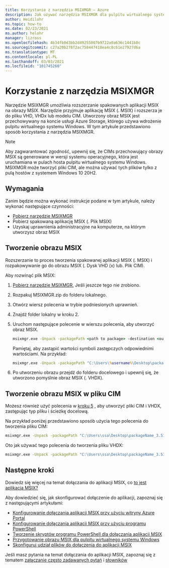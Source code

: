 ```yaml
---
title: Korzystanie z narzędzia MSIXMGR — Azure
description: Jak używać narzędzia MSIXMGR dla pulpitu wirtualnego systemu Windows.
author: Heidilohr
ms.topic: how-to
ms.date: 02/23/2021
ms.author: helohr
manager: lizross
ms.openlocfilehash: 4b34fb0d3bb2d49255007b9722a0a636c1441b8c
ms.sourcegitcommit: c27a20b278f2ac758447418ea4c8c61e27927d6a
ms.translationtype: MT
ms.contentlocale: pl-PL
ms.lasthandoff: 03/03/2021
ms.locfileid: "101745260"
---
```

# <a name="using-the-msixmgr-tool"></a>Korzystanie z narzędzia MSIXMGR

Narzędzie MSIXMGR umożliwia rozszerzanie spakowanych aplikacji MSIX na obrazy MSIX. Narzędzie przyjmuje aplikację MSIX (. MSIX) i rozszerza je do pliku VHD, VHDx lub modelu CIM. Utworzony obraz MSIX jest przechowywany na koncie usługi Azure Storage, którego używa wdrożenie pulpitu wirtualnego systemu Windows. W tym artykule przedstawiono sposób korzystania z narzędzia MSIXMGR.

>[!NOTE]
>Aby zagwarantować zgodność, upewnij się, że CIMs przechowujący obrazy MSIX są generowane w wersji systemu operacyjnego, która jest uruchamiana w pulach hosta pulpitu wirtualnego systemu Windows. MSIXMGR może tworzyć pliki CIM, ale można używać tych plików tylko z pulą hostów z systemem Windows 10 20H2.

## <a name="requirements"></a>Wymagania

Zanim będzie można wykonać instrukcje podane w tym artykule, należy wykonać następujące czynności:

- [Pobierz narzędzie MSIXMGR](https://aka.ms/msixmgr)
- Pobierz spakowaną aplikację MSIX (. Plik MSIX)
- Uzyskaj uprawnienia administracyjne na komputerze, na którym utworzysz obraz MSIX

## <a name="create-an-msix-image"></a>Tworzenie obrazu MSIX

Rozszerzanie to proces tworzenia spakowanej aplikacji MSIX (. MSIX) i rozpakowywanie go do obrazu MSIX (. Dysk VHD (x) lub. Plik CIM).

Aby rozwinąć plik MSIX:

1. [Pobierz narzędzie MSIXMGR,](https://aka.ms/msixmgr) Jeśli jeszcze tego nie zrobiono.

2. Rozpakuj MSIXMGR.zip do folderu lokalnego.

3. Otwórz wiersz polecenia w trybie podniesionych uprawnień.

4. Znajdź folder lokalny w kroku 2.

5. Uruchom następujące polecenie w wierszu polecenia, aby utworzyć obraz MSIX.

    ```cmd
    msixmgr.exe -Unpack -packagePath <path to package> -destination <output folder> [-applyacls] [-create] [-vhdSize <size in MB>] [-filetype <CIM | VHD | VHDX>] [-rootDirectory <rootDirectory>]
    ```

    Pamiętaj, aby zastąpić wartości symboli zastępczych odpowiednimi wartościami. Na przykład:

    ```cmd
    msixmgr.exe -Unpack -packagePath "C:\Users\%username%\Desktop\packageName_3.51.1.0_x64__81q6ced8g4aa0.msix" -destination "c:\temp\packageName.vhdx" -applyacls -create -vhdSize 200 -filetype "vhdx" -rootDirectory apps
    ```

6. Po utworzeniu obrazu przejdź do folderu docelowego i upewnij się, że utworzono pomyślnie obraz MSIX (. VHDX).

## <a name="create-an-msix-image-in-a-cim-file"></a>Tworzenie obrazu MSIX w pliku CIM

Możesz również użyć polecenia w [kroku 5](#create-an-msix-image) , aby utworzyć pliki CIM i VHDX, zastępując typ pliku i ścieżkę docelową.

Na przykład poniżej przedstawiono sposób użycia tego polecenia do tworzenia pliku CIM:

```cmd
msixmgr.exe -Unpack -packagePath "C:\Users\ssa\Desktop\packageName_3.51.1.0_x64__81q6ced8g4aa0.msix" -destination "c:\temp\packageName.cim" -applyacls -create -vhdSize 200 -filetype "cim" -rootDirectory apps
```

Oto jak używać tego polecenia do tworzenia pliku VHDX:

```cmd
msixmgr.exe -Unpack -packagePath "C:\Users\ssa\Desktop\packageName_3.51.1.0_x64__81q6ced8g4aa0.msix" -destination "c:\temp\packageName.vhdx" -applyacls -create -vhdSize 200 -filetype "vhdx" -rootDirectory apps
```

## <a name="next-steps"></a>Następne kroki

Dowiedz się więcej na temat dołączania do aplikacji MSIX, co [to jest aplikacja MSIX?](what-is-app-attach.md)

Aby dowiedzieć się, jak skonfigurować dołączenie do aplikacji, zapoznaj się z następującymi artykułami:

- [Konfigurowanie dołączania aplikacji MSIX przy użyciu witryny Azure Portal](app-attach-azure-portal.md)
- [Konfigurowanie dołączania aplikacji MSIX przy użyciu programu PowerShell](app-attach-powershell.md)
- [Tworzenie skryptów programu PowerShell dla dołączania aplikacji MSIX](app-attach.md)
- [Przygotowanie obrazu MSIX dla pulpitu wirtualnego systemu Windows](app-attach-image-prep.md)
- [Skonfiguruj udział plików do dołączenia do aplikacji MSIX](app-attach-file-share.md)

Jeśli masz pytania na temat dołączania do aplikacji MSIX, zapoznaj się z tematem [załączanie często zadawanych pytań](app-attach-faq.md) i [słowników](app-attach-glossary.md)
